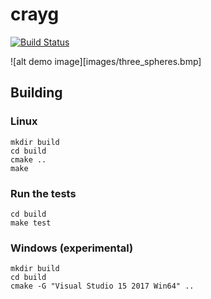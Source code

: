 # crayg
[![Build Status](https://travis-ci.com/Latios96/crayg.svg?token=fvycq6PG6anYyQZpnfAt&branch=master)](https://travis-ci.com/Latios96/crayg)

![alt demo image][images/three_spheres.bmp]
## Building
### Linux
```shell
mkdir build
cd build
cmake ..
make
```
### Run the tests
```shell
cd build
make test
```

### Windows (experimental)
```shell
mkdir build
cd build
cmake -G "Visual Studio 15 2017 Win64" ..
```

